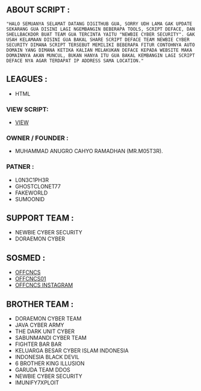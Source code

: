 ## ABOUT SCRIPT :

`"HALO SEMUANYA SELAMAT DATANG DIGITHUB GUA, SORRY UDH LAMA GAK UPDATE SEKARANG GUA DISINI LAGI NGEMBANGIN BEBERAPA TOOLS, SCRIPT DEFACE, DAN SHELLBACKDOR BUAT TEAM GUA TERCINTA YAITU "NEWBIE CYBER SECURITY". GAK USAH KELAMAAN DISINI GUA BAKAL SHARE SCRIPT DEFACE TEAM NEWBIE CYBER SECURITY DIMANA SCRIPT TERSEBUT MEMILIKI BEBERAPA FITUR CONTOHNYA AUTO DOMAIN YANG DIMANA KETIKA KALIAN MELAKUKAN DEFACE KEPADA WEBSITE MAKA DOMAINNYA AKAN MUNCUL, BUKAN HANYA ITU GUA BAKAL KEMBANGIN LAGI SCRIPT DEFACE NYA AGAR TERDAPAT IP ADDRESS SAMA LOCATION."`

## LEAGUES :

* HTML

### VIEW SCRIPT:

* [VIEW](sik.hs.vc) 

### OWNER / FOUNDER :

* MUHAMMAD ANUGRO CAHYO RAMADHAN (MR.M05T3R). 

### PATNER :
* L0N3C1PH3R
* GHOSTCLONET77
* FAKEWORLD
* SUMOONID

## SUPPORT TEAM :
* NEWBIE CYBER SECURITY
* DORAEMON CYBER

## SOSMED : 

* [OFFCNCS](https://www.tiktok.com/@offcncs)
* [OFFCNCS01](https://www.tiktok.com/@offcncs01)
* [OFFCNCS INSTAGRAM](https://www.instagram.com/offcncs) 

## BROTHER TEAM :
* DORAEMON CYBER TEAM
* JAVA CYBER ARMY
* THE DARK UNIT CYBER
* SABUNMANDI CYBER TEAM
* FIGHTER BAR BAR
* KELUARGA BESAR CYBER ISLAM INDONESIA
* INDONESIA BLACK DEVIL
* 6 BROTHER KING ILLUSION
* GARUDA TEAM DDOS
* NEWBIE CYBER SECURITY
* IMUNIFY7XPLOIT
